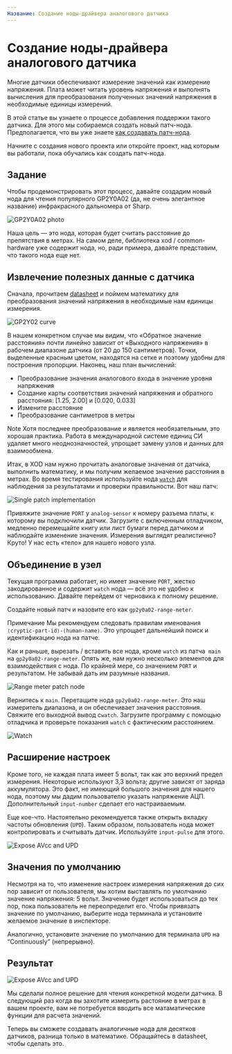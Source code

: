 ```yaml
---
Название: Создание ноды-драйвера аналогового датчика
---
```


# Создание ноды-драйвера аналогового датчика

Многие датчики обеспечивают измерение значений как измерение напряжения. 
Плата может читать уровень напряжения и выполнять  вычисления для 
преобразования полученных значений напряжения в
необходимые единицы измерений.

В этой статье вы узнаете о процессе добавления поддержки такого 
датчика. Для этого мы собираемся создать новый патч-нода. Предполагается, 
что вы уже знаете [как создавать патч-нода](../nodes-for-xod-in-xod/).

Начните с создания нового проекта или откройте проект, над которым 
вы работали, пока обучались как создать патч-нода.

## Задание

Чтобы продемонстрировать этот процесс, давайте создадим новый нода 
для чтения популярного GP2Y0A02 (да, не очень элегантное название) 
инфракрасного дальномера от Sharp.

![GP2Y0A02 photo](./gp2y0a02.jpg)

Наша цель — это нода, которая будет считать расстояние до 
препятствия в метрах. На самом деле, библиотека 
xod / common-hardware уже содержит нода, но, ради примера, 
давайте представим, что такого нода еще нет.

## Извлечение полезных данные с датчика

Сначала, прочитаем [datasheet](./gp2y0a02-datasheet.pdf) 
и поймем математику для преобразования значений напряжения в необходимые 
нам единицы измерения.

![GP2Y02 curve](./gp2y0a02-curve.png)

В нашем конкретном случае мы видим, что 
«Обратное значение расстояния» почти линейно зависит от 
«Выходного напряжения» в рабочем диапазоне датчика 
(от 20 до 150 сантиметров). Точки, выделенные красным цветом, 
находятся на сетке и поэтому удобны для построения пропорции. 
Наконец, наш план вычислений:

- Преобразование значения аналогового входа в значение уровня напряжения
- Создание карты соответствия значений напряжения и обратного расстояния: 
[1.25, 2.00] и [0.020, 0.033]
- Измените расстояние
- Преобразование сантиметров в метры

<div class="ui segment note">
<span class="ui ribbon label">Note</span>
Хотя последнее преобразование и является необязательным, это 
хорошая практика. Работа в международной системе единиц СИ 
удаляет много неоднозначностей, упрощает замену узлов и 
данных для взаимообмена.</div>

Итак, в XOD нам нужно прочитать аналоговые значения от датчика, 
выполнить математику, и мы получим желаемое значение расстояния 
в метрах. Во время тестирования используйте 
нода [`watch`](/libs/xod/core/watch/) для наблюдения за 
результатами и проверки правильности. Вот наш патч:

![Single patch implementation](./step1.patch.png)

Привяжите значение `PORT` у `analog-sensor` к номеру разъема платы, 
к которому вы подключили датчик. Загрузите с включенным отладчиком, 
медленно перемещайте книгу или лист бумаги перед датчиком и 
наблюдайте изменение значения. Измерения выглядят реалистично? 
Круто! У нас есть «тело» для нашего нового узла.

## Объединение в узел

Текущая программа работает, но имеет значение `PORT`, жестко 
закодированное и содержит `watch` нода — всё это не удобно к 
использованию. Давайте перейдем от черновика к полному решение.

Создайте новый патч и назовите его как `gp2y0a02-range-meter`.

<div class="ui segment note">
<span class="ui ribbon label">Примечание</span>
Мы рекомендуем следовать правилам именования 
<code>⟨cryptic-part-id⟩-⟨human-name⟩</code>. 
Это упрощает дальнейший поиск и идентификацию нода на патче.
</div>

Как и раньше, вырезать / вставить все нода, кроме `watch` 
из патча` main` на `gp2y0a02-range-meter`. 
Опять же, нам нужно несколько элементов для взаимодействия 
с нода. По крайней мере, со значением `PORT` и результатом.
Не забывай дать им разумные названия.

![Range meter patch node](./step2a.patch.png)

Вернитесь к `main`. Перетащите нода `gp2y0a02-range-meter`.
Это наш измеритель диапазона, и он обеспечивает значения 
расстояния. Свяжите его выходной вывод с`watch`. Загрузите 
программу с помощью отладчика и проверьте показания `watch` 
с фактическим расстоянием.

![Watch](./step2b.gif)

## Расширение настроек

Кроме того, не каждая плата имеет 5 вольт, так как это 
верхний предел измерения. Некоторые используют 3,3 вольта; 
другие зависят от заряда аккумулятора. Это факт, не имеющий 
большого значения для нашего нода, поэтому мы дадим 
пользователю указать напряжение АЦП. 
Дополнительный `input-number` сделает его настраиваемым.

Еще кое-что. Настоятельно рекомендуется также открыть 
вкладку частоты обновления (`UPD`). Таким образом, пользователь
нода может контролировать и считывать датчик. 
Используйте `input-pulse` для этого.

![Expose AVcc and UPD](./step3a.patch.png)

## Значения по умолчанию

Несмотря на то, что изменение настроек измерения напряжения 
до сих пор зависит от пользователя, мы хотим выставлять по 
умолчанию  значение напряжения: 5 вольт. Значение будет 
использоваться до тех пор, пока пользователь не переопределит 
его. Чтобы привязать значение по умолчанию, выберите нода 
терминала и установите желаемое значение в инспекторе.

Аналогично, установите значение по умолчанию для терминала 
`UPD` на  “Continuously” (непрерывно).

## Результат

![Expose AVcc and UPD](./step3b.patch.png)

Мы сделали полное решение для чтения конкретной модели датчика. 
В следующий раз когда вы захотите измерить растояние в метрах 
в вашем проекте, вам не потребуется вводить все матаматические 
функции для расчета значений.

Теперь вы сможете создавать аналогичные нода для десятков 
датчиков, разница только в математике. Обращайтесь в datasheet, чтобы сделать это.
